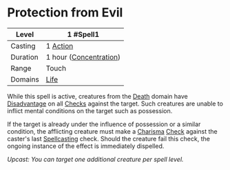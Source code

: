# Protection from Evil

| Level    | 1 #Spell1                                           |
| -------- | --------------------------------------------------- |
| Casting  | 1 [Action](../../../../Game%20Procedures/Action.md) |
| Duration | 1 hour ([Concentration](../../../Concentration.md)) |
| Range    | Touch                                               |
| Domains  | [Life](../../../Spell%20Domains/Life.md)            |

While this spell is active, creatures from the [Death](../../../Spell%20Domains/Death.md) domain have [Disadvantage](../../../../Game%20Procedures/Dice%20Rolls/Disadvantage.md) on all [Checks](../../../../Game%20Procedures/Check.md) against the target. Such creatures are unable to inflict mental conditions on the target such as possession.

If the target is already under the influence of possession or a similar condition, the afflicting creature must make a [Charisma](../../../../Player%20Characters/Chosen%20Statistics/Charisma.md) [Check](../../../../Game%20Procedures/Check.md) against the caster's last [Spellcasting](../../../Spellcasting.md) check. Should the creature fail this check, the ongoing instance of the effect is immediately dispelled.

*Upcast: You can target one additional creature per spell level.*
